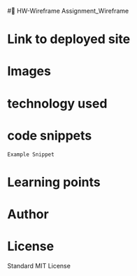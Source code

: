 # HW-Wireframe
Assignment_Wireframe

# Link to deployed site



# Images


# technology used



# code snippets


```
Example Snippet
```


# Learning points



# Author 



# License
Standard MIT License